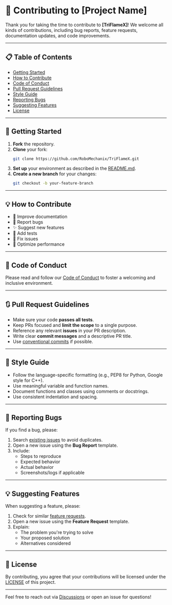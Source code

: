 # 🤝 Contributing to [Project Name]

Thank you for taking the time to contribute to **[TriFlameX]**! We welcome all kinds of contributions, including bug reports, feature requests, documentation updates, and code improvements.

---

## 📋 Table of Contents

- [Getting Started](#getting-started)
- [How to Contribute](#how-to-contribute)
- [Code of Conduct](#code-of-conduct)
- [Pull Request Guidelines](#pull-request-guidelines)
- [Style Guide](#style-guide)
- [Reporting Bugs](#reporting-bugs)
- [Suggesting Features](#suggesting-features)
- [License](#license)

---

## 🚀 Getting Started

1. **Fork** the repository.
2. **Clone** your fork:
   ```bash
   git clone https://github.com/RoboMechanix/TriFlameX.git
   ```
3. **Set up** your environment as described in the [README.md](./README.md).
4. **Create a new branch** for your changes:
   ```bash
   git checkout -b your-feature-branch
   ```

---

## 💡 How to Contribute

- 📄 Improve documentation
- 🐛 Report bugs
- ✨ Suggest new features
- 🧪 Add tests
- 🔧 Fix issues
- 🚀 Optimize performance

---

## 📏 Code of Conduct

Please read and follow our [Code of Conduct](./CODE_OF_CONDUCT.md) to foster a welcoming and inclusive environment.

---

## 🔃 Pull Request Guidelines

- Make sure your code **passes all tests**.
- Keep PRs focused and **limit the scope** to a single purpose.
- Reference any relevant **issues** in your PR description.
- Write clear **commit messages** and a descriptive PR title.
- Use [conventional commits](https://www.conventionalcommits.org/en/v1.0.0/) if possible.

---

## 🎨 Style Guide

- Follow the language-specific formatting (e.g., PEP8 for Python, Google style for C++).
- Use meaningful variable and function names.
- Document functions and classes using comments or docstrings.
- Use consistent indentation and spacing.

---

## 🐞 Reporting Bugs

If you find a bug, please:

1. Search [existing issues](https://github.com/RoboMechanix/TriFlameX/issues) to avoid duplicates.
2. Open a new issue using the **Bug Report** template.
3. Include:
   - Steps to reproduce
   - Expected behavior
   - Actual behavior
   - Screenshots/logs if applicable

---

## 💡 Suggesting Features

When suggesting a feature, please:

1. Check for similar [feature requests](https://github.com/RoboMechanix/TriFlameX/issues).
2. Open a new issue using the **Feature Request** template.
3. Explain:
   - The problem you're trying to solve
   - Your proposed solution
   - Alternatives considered

---

## 📄 License

By contributing, you agree that your contributions will be licensed under the [LICENSE](./LICENSE) of this project.

---

Feel free to reach out via [Discussions](https://github.com/RoboMechanix/TriFlameX/discussions) or open an issue for questions!
